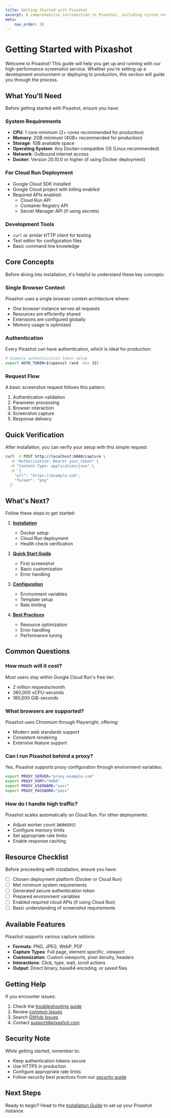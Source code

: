 ```yaml
---
title: Getting Started with Pixashot
excerpt: A comprehensive introduction to Pixashot, including system requirements, prerequisites, and initial setup guidance.
meta:
    nav_order: 20
---
```


# Getting Started with Pixashot

Welcome to Pixashot! This guide will help you get up and running with our high-performance screenshot service. Whether you're setting up a development environment or deploying to production, this section will guide you through the process.

## What You'll Need

Before getting started with Pixashot, ensure you have:

### System Requirements

- **CPU**: 1 core minimum (2+ cores recommended for production)
- **Memory**: 2GB minimum (4GB+ recommended for production)
- **Storage**: 1GB available space
- **Operating System**: Any Docker-compatible OS (Linux recommended)
- **Network**: Outbound internet access
- **Docker**: Version 20.10.0 or higher (if using Docker deployment)

### For Cloud Run Deployment

- Google Cloud SDK installed
- Google Cloud project with billing enabled
- Required APIs enabled:
    - Cloud Run API
    - Container Registry API
    - Secret Manager API (if using secrets)

### Development Tools

- `curl` or similar HTTP client for testing
- Text editor for configuration files
- Basic command line knowledge

## Core Concepts

Before diving into installation, it's helpful to understand these key concepts:

### Single Browser Context

Pixashot uses a single browser context architecture where:
- One browser instance serves all requests
- Resources are efficiently shared
- Extensions are configured globally
- Memory usage is optimized

### Authentication

Every Pixashot can have authentication, which is ideal for production:
```bash
# Example authentication token setup
export AUTH_TOKEN=$(openssl rand -hex 32)
```

### Request Flow

A basic screenshot request follows this pattern:
1. Authentication validation
2. Parameter processing
3. Browser interaction
4. Screenshot capture
5. Response delivery

## Quick Verification

After installation, you can verify your setup with this simple request:

```bash
curl -X POST http://localhost:8080/capture \
  -H "Authorization: Bearer your_token" \
  -H "Content-Type: application/json" \
  -d '{
    "url": "https://example.com",
    "format": "png"
  }'
```

## What's Next?

Follow these steps to get started:

1. **[Installation](installation.md)**
    - Docker setup
    - Cloud Run deployment
    - Health check verification

2. **[Quick Start Guide](quickstart.md)**
    - First screenshot
    - Basic customization
    - Error handling

3. **[Configuration](configuration.md)**
    - Environment variables
    - Template setup
    - Rate limiting

4. **[Best Practices](best-practices.md)**
    - Resource optimization
    - Error handling
    - Performance tuning

## Common Questions

### How much will it cost?
Most users stay within Google Cloud Run's free tier:
- 2 million requests/month
- 360,000 vCPU-seconds
- 180,000 GiB-seconds

### What browsers are supported?
Pixashot uses Chromium through Playwright, offering:
- Modern web standards support
- Consistent rendering
- Extensive feature support

### Can I run Pixashot behind a proxy?
Yes, Pixashot supports proxy configuration through environment variables:
```bash
export PROXY_SERVER="proxy.example.com"
export PROXY_PORT="8080"
export PROXY_USERNAME="user"
export PROXY_PASSWORD="pass"
```

### How do I handle high traffic?
Pixashot scales automatically on Cloud Run. For other deployments:
- Adjust worker count (`WORKERS`)
- Configure memory limits
- Set appropriate rate limits
- Enable response caching

## Resource Checklist

Before proceeding with installation, ensure you have:

- [ ] Chosen deployment platform (Docker or Cloud Run)
- [ ] Met minimum system requirements
- [ ] Generated secure authentication token
- [ ] Prepared environment variables
- [ ] Enabled required cloud APIs (if using Cloud Run)
- [ ] Basic understanding of screenshot requirements

## Available Features

Pixashot supports various capture options:

- **Formats**: PNG, JPEG, WebP, PDF
- **Capture Types**: Full page, element specific, viewport
- **Customization**: Custom viewports, pixel density, headers
- **Interactions**: Click, type, wait, scroll actions
- **Output**: Direct binary, base64 encoding, or saved files

## Getting Help

If you encounter issues:

1. Check the [troubleshooting guide](../troubleshooting/index.md)
2. Review [common issues](../troubleshooting/common-issues.md)
3. Search [GitHub Issues](https://github.com/pixashot/pixashot/issues)
4. Contact [support@pixashot.com](mailto:support@pixashot.com)

## Security Note

While getting started, remember to:
- Keep authentication tokens secure
- Use HTTPS in production
- Configure appropriate rate limits
- Follow security best practices from our [security guide](../security/index.md)

## Next Steps

Ready to begin? Head to the [Installation Guide](installation.md) to set up your Pixashot instance.